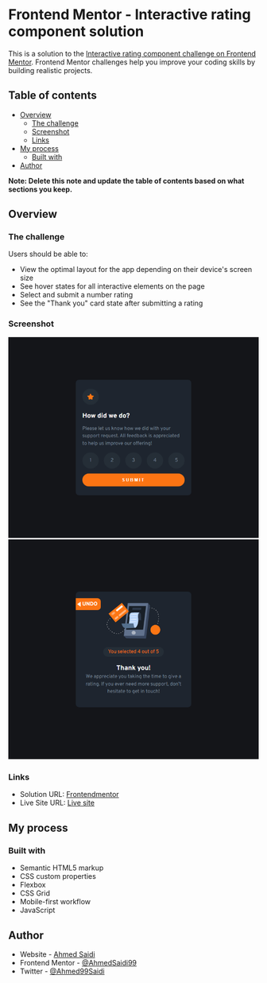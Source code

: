 # Frontend Mentor - Interactive rating component solution

This is a solution to the [Interactive rating component challenge on Frontend Mentor](https://www.frontendmentor.io/challenges/interactive-rating-component-koxpeBUmI). Frontend Mentor challenges help you improve your coding skills by building realistic projects. 

## Table of contents

- [Overview](#overview)
  - [The challenge](#the-challenge)
  - [Screenshot](#screenshot)
  - [Links](#links)
- [My process](#my-process)
  - [Built with](#built-with)
- [Author](#author)

**Note: Delete this note and update the table of contents based on what sections you keep.**

## Overview

### The challenge

Users should be able to:

- View the optimal layout for the app depending on their device's screen size
- See hover states for all interactive elements on the page
- Select and submit a number rating
- See the "Thank you" card state after submitting a rating

### Screenshot

![](./images/rating-state.png)
![](./images/thank-state.png)



### Links

- Solution URL: [Frontendmentor](https://your-solution-url.com)
- Live Site URL: [Live site](https://ahmedsaidi99.github.io/rating-component/)

## My process

### Built with

- Semantic HTML5 markup
- CSS custom properties
- Flexbox
- CSS Grid
- Mobile-first workflow
- JavaScript




## Author

- Website - [Ahmed Saidi](https://github.com/AhmedSaidi99)
- Frontend Mentor - [@AhmedSaidi99](https://www.frontendmentor.io/profile/AhmedSaidi99)
- Twitter - [@Ahmed99Saidi](https://www.twitter.com/Ahmed99Saidi)




